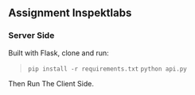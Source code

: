 ## Assignment Inspektlabs
### Server Side

Built with Flask, clone and run:
> ```pip install -r requirements.txt```
> ```python api.py```

Then Run The Client Side.
 

